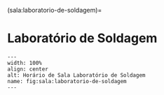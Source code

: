 (sala:laboratorio-de-soldagem)=

# Laboratório de Soldagem

```{figure} ../_static/img/sala/laboratorio-de-soldagem.png
---
width: 100%
align: center
alt: Horário de Sala Laboratório de Soldagem
name: fig:sala:laboratorio-de-soldagem
---
```

